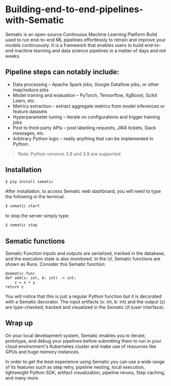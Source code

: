 # Building-end-to-end-pipelines-with-Sematic

Sematic is an open-source Continuous Machine Learning Platform Build used to run end-to-end ML pipelines effortlessly to retrain and improve your models continuously. It is a framework that enables users to build end-to-end machine learning and data science pipelines in a matter of days and not weeks. 

## Pipeline steps can notably include:
- Data processing – Apache Spark jobs, Google Dataflow jobs, or other map/reduce jobs
- Model training and evaluation – PyTorch, Tensorflow, XgBoost, Scikit Learn, etc.
- Metrics extraction – extract aggregate metrics from model inferences or feature datasets
- Hyperparameter tuning – iterate on configurations and trigger training jobs
- Post to third-party APIs – post labelling requests, JIRA tickets, Slack messages, etc.
- Arbitrary Python logic – really anything that can be implemented in Python.

> Note: Python versions 3.8 and 3.9 are supported.

## Installation

```python
$ pip install sematic
```
After installation, to access Sematic web dashboard, you will need to type the following in the terminal.

```python
$ sematic start
```
to stop the server simply type: 

```python
$ sematic stop
```

## Sematic functions
Sematic Function inputs and outputs are serialized, tracked in the database, and the execution state is also monitored. In the UI, Sematic functions are shown as Runs.
Consider this Sematic function:

```python3
@sematic.func
def add(x: int, b: int) -> int:
	z = x + y
return z
```

You will notice that this is just a regular Python function but it is decorated with a Sematic decorator. The input artifacts (x: int, b: int) and the output (z) are type-checked, tracked and visualized in the Sematic UI (user interface).

## Wrap up

On your local development system, Sematic enables you to iterate, prototype, and debug your pipelines before submitting them to run in your cloud environment's Kubernetes cluster and make use of resources like GPUs and huge memory instances.

In order to get the best experience using Sematic you can use a wide range of its features such as step retry, pipeline nesting, local execution, lightweight Python SDK, artifact visualization, pipeline reruns, Step caching, and many more.



